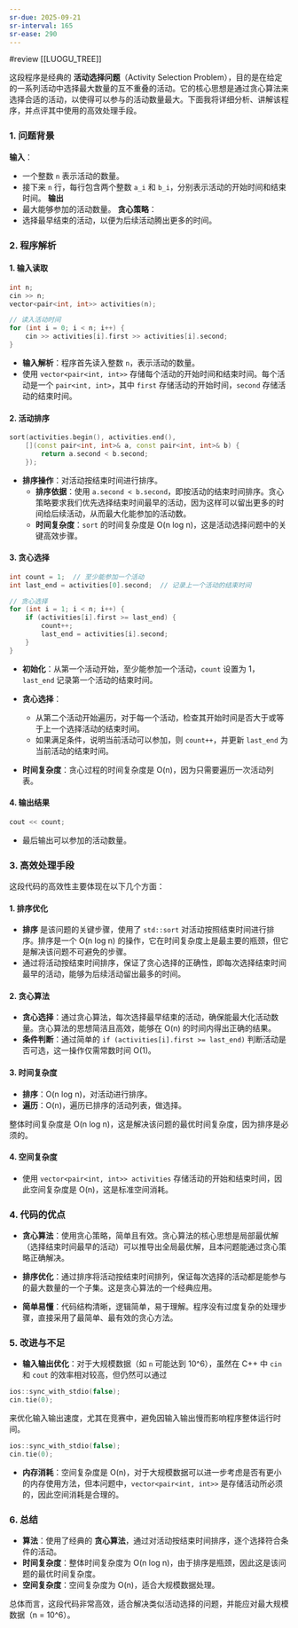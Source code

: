 ```yaml
---
sr-due: 2025-09-21
sr-interval: 165
sr-ease: 290
---
```


#review 
[[LUOGU_TREE]]

这段程序是经典的 **活动选择问题**（Activity Selection Problem），目的是在给定的一系列活动中选择最大数量的互不重叠的活动。它的核心思想是通过贪心算法来选择合适的活动，以使得可以参与的活动数量最大。下面我将详细分析、讲解该程序，并点评其中使用的高效处理手段。
### 1. **问题背景**
**输入**：
- 一个整数 `n` 表示活动的数量。
- 接下来 `n` 行，每行包含两个整数 `a_i` 和 `b_i`，分别表示活动的开始时间和结束时间。
**输出**
- 最大能够参加的活动数量。
**贪心策略**：
- 选择最早结束的活动，以便为后续活动腾出更多的时间。
### 2. **程序解析**

#### 1. **输入读取**

```cpp
int n;
cin >> n;
vector<pair<int, int>> activities(n);

// 读入活动时间
for (int i = 0; i < n; i++) {
    cin >> activities[i].first >> activities[i].second;
}
```

- **输入解析**：程序首先读入整数 `n`，表示活动的数量。
- 使用 `vector<pair<int, int>>` 存储每个活动的开始时间和结束时间。每个活动是一个 `pair<int, int>`，其中 `first` 存储活动的开始时间，`second` 存储活动的结束时间。

#### 2. **活动排序**

```cpp
sort(activities.begin(), activities.end(), 
    [](const pair<int, int>& a, const pair<int, int>& b) {
        return a.second < b.second;
    });
```

- **排序操作**：对活动按结束时间进行排序。
    - **排序依据**：使用 `a.second < b.second`，即按活动的结束时间排序。贪心策略要求我们优先选择结束时间最早的活动，因为这样可以留出更多的时间给后续活动，从而最大化能参加的活动数。
    - **时间复杂度**：`sort` 的时间复杂度是 O(n log n)，这是活动选择问题中的关键高效步骤。

#### 3. **贪心选择**

```cpp
int count = 1;  // 至少能参加一个活动
int last_end = activities[0].second;  // 记录上一个活动的结束时间

// 贪心选择
for (int i = 1; i < n; i++) {
    if (activities[i].first >= last_end) {
        count++;
        last_end = activities[i].second;
    }
}
```

- **初始化**：从第一个活动开始，至少能参加一个活动，`count` 设置为 1，`last_end` 记录第一个活动的结束时间。
    
- **贪心选择**：
    
    - 从第二个活动开始遍历，对于每一个活动，检查其开始时间是否大于或等于上一个选择活动的结束时间。
    - 如果满足条件，说明当前活动可以参加，则 `count++`，并更新 `last_end` 为当前活动的结束时间。
- **时间复杂度**：贪心过程的时间复杂度是 O(n)，因为只需要遍历一次活动列表。
    

#### 4. **输出结果**

```cpp
cout << count;
```

- 最后输出可以参加的活动数量。

### 3. **高效处理手段**

这段代码的高效性主要体现在以下几个方面：

#### 1. **排序优化**

- **排序** 是该问题的关键步骤，使用了 `std::sort` 对活动按照结束时间进行排序。排序是一个 O(n log n) 的操作，它在时间复杂度上是最主要的瓶颈，但它是解决该问题不可避免的步骤。
- 通过将活动按结束时间排序，保证了贪心选择的正确性，即每次选择结束时间最早的活动，能够为后续活动留出最多的时间。

#### 2. **贪心算法**

- **贪心选择**：通过贪心算法，每次选择最早结束的活动，确保能最大化活动数量。贪心算法的思想简洁且高效，能够在 O(n) 的时间内得出正确的结果。
- **条件判断**：通过简单的 `if (activities[i].first >= last_end)` 判断活动是否可选，这一操作仅需常数时间 O(1)。

#### 3. **时间复杂度**

- **排序**：O(n log n)，对活动进行排序。
- **遍历**：O(n)，遍历已排序的活动列表，做选择。

整体时间复杂度是 O(n log n)，这是解决该问题的最优时间复杂度，因为排序是必须的。

#### 4. **空间复杂度**

- 使用 `vector<pair<int, int>> activities` 存储活动的开始和结束时间，因此空间复杂度是 O(n)，这是标准空间消耗。

### 4. **代码的优点**

- **贪心算法**：使用贪心策略，简单且有效。贪心算法的核心思想是局部最优解（选择结束时间最早的活动）可以推导出全局最优解，且本问题能通过贪心策略正确解决。
    
- **排序优化**：通过排序将活动按结束时间排列，保证每次选择的活动都是能参与的最大数量的一个子集。这是贪心算法的一个经典应用。
    
- **简单易懂**：代码结构清晰，逻辑简单，易于理解。程序没有过度复杂的处理步骤，直接采用了最简单、最有效的贪心方法。
    

### 5. **改进与不足**

- **输入输出优化**：对于大规模数据（如 `n` 可能达到 10^6），虽然在 C++ 中 `cin` 和 `cout` 的效率相对较高，但仍然可以通过 
```cpp
ios::sync_with_stdio(false);
cin.tie(0);
```


来优化输入输出速度，尤其在竞赛中，避免因输入输出慢而影响程序整体运行时间。

```cpp
ios::sync_with_stdio(false);
cin.tie(0);
```

- **内存消耗**：空间复杂度是 O(n)，对于大规模数据可以进一步考虑是否有更小的内存使用方法，但本问题中，`vector<pair<int, int>>` 是存储活动所必须的，因此空间消耗是合理的。

### 6. **总结**

- **算法**：使用了经典的 **贪心算法**，通过对活动按结束时间排序，逐个选择符合条件的活动。
- **时间复杂度**：整体时间复杂度为 O(n log n)，由于排序是瓶颈，因此这是该问题的最优时间复杂度。
- **空间复杂度**：空间复杂度为 O(n)，适合大规模数据处理。

总体而言，这段代码非常高效，适合解决类似活动选择的问题，并能应对最大规模数据（n = 10^6）。